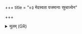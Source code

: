 +++
title = "०३ मेदस्वता यजमानाः स्रुचाज्येन"

+++
<details><summary>मूलम् (GR)</summary>

मेदस्वता यजमानाः  
स्रुचाज्येन जुह्वतः ।  
अकामा विश्वे वो देवाः  
शिक्षन्तो नोप शेकिम ॥
</details>